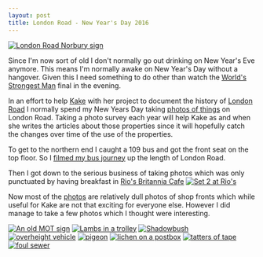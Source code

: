 ```yaml
---
layout: post
title: London Road - New Year's Day 2016
---
```

[![London Road Norbury sign](https://farm6.staticflickr.com/5649/23476470434_89c6de6b42_z_d.jpg "London Road Norbury sign")](https://flic.kr/p/BLx3KC)

Since I'm now sort of old I don't normally go out drinking on New Year's Eve anymore.
This means I'm normally awake on New Year's Day without a hangover. Given this I need something to do other than watch the [World's Strongest Man](http://www.theworldsstrongestman.com/) final in the evening.

In an effort to help [Kake](http://www.earth.li/~kake/) with her project to document the history of [London Road](http://london-road-croydon.org/history/) I normally spend my New Years Day taking [photos of things](https://www.flickr.com/photos/rjw1/sets/72157662344496039) on London Road. Taking a photo survey each year will help Kake as and when she writes the articles about those properties since it will hopefully catch the changes over time of the use of the properties.

To get to the northern end I caught a 109 bus and got the front seat on the top floor. So I [filmed my bus journey](https://www.youtube.com/watch?v=eN60D1UB-7I) up the length of London Road.

Then I got down to the serious business of taking photos which was only punctuated by having breakfast in [Rio's Britannia Cafe](http://london.randomness.org.uk/wiki.cgi?Rio%27s_Britannia_Cafe,_SW16_4AE)
[![Set 2 at Rio's](https://farm6.staticflickr.com/5834/24102483245_d5bb8fba66_z_d.jpg "Set 2 at Rio's")](https://www.flickr.com/photos/rjw1/24102483245/in/album-72157662344496039/)

Now most of the [photos](https://www.flickr.com/photos/rjw1/sets/72157662344496039) are relatively dull photos of shop fronts which while useful for Kake are not that exciting for everyone else. However I did manage to take a few photos which I thought were interesting.

[![An old MOT sign](https://farm2.staticflickr.com/1598/24087500376_9df7bb43b3_q_d.jpg "An old MOT sign")](https://www.flickr.com/photos/rjw1/24087500376/in/album-72157662344496039a/)
[![Lambs in a trolley](https://farm2.staticflickr.com/1506/23488675693_d0d654cfa0_q_d.jpg "Lambs in a Trolley")](https://www.flickr.com/photos/rjw1/23488675693/in/album-72157662344496039/)
[![Shadowbush](https://farm2.staticflickr.com/1460/23747732669_2c71ac00ed_q_d.jpg "Shadowbush")](https://www.flickr.com/photos/rjw1/23747732669/in/album-72157662344496039/)
[![overheight vehicle](https://farm2.staticflickr.com/1558/24115915425_247a8e01a6_q_d.jpg "Overheight vehicle")](https://www.flickr.com/photos/rjw1/24115915425/in/album-72157662344496039/)
[![pigeon](https://farm6.staticflickr.com/5744/23490905043_42f3b669c8_q_d.jpg "pigeon")](https://www.flickr.com/photos/rjw1/23490905043/in/album-72157662344496039/)
[![lichen on a postbox](https://farm2.staticflickr.com/1514/23823747950_bf0f3a5ed4_q_d.jpg "lichen on a postbox")](https://www.flickr.com/photos/rjw1/23823747950/in/album-72157662344496039/)
[![tatters of tape](https://farm6.staticflickr.com/5749/24121711225_87d55cffa7_q_d.jpg "tatters of tape")](https://www.flickr.com/photos/rjw1/24121711225/in/album-72157662344496039/)
[![foul sewer](https://farm2.staticflickr.com/1659/23494067194_1a2e882404_q_d.jpg "foul sewer")](https://www.flickr.com/photos/rjw1/23494067194/in/album-72157662344496039/)
